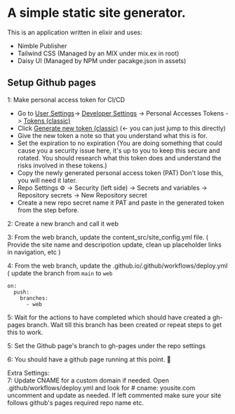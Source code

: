 # A simple static site generator.
This is an application written in elixir and uses:
* Nimble Publisher
* Tailwind CSS (Managed by an MIX under mix.ex in root)
* Daisy UI (Managed by NPM under pacakge.json in assets)

## Setup Github pages

1: Make personal access token for CI/CD  
  * Go to [User Settings](https://github.com/settings/profile)-> [Developer Settings](https://github.com/settings/apps) -> Personal Accesses Tokens -> [Tokens (classic)](https://github.com/settings/tokens)
  * Click [Generate new token (classic)](https://github.com/settings/tokens/new) (<- you can just jump to this directly)
  * Give the new token a note so that you understand what this is for.
  * Set the expiration to no expiration (You are doing something that could cause you a security issue here, it's up to you to keep this secure and rotated. You should research what this token does and understand the risks involved in these tokens.)
  * Copy the newly generated personal access token (PAT) Don't lose this, you will need it later.
  * Repo Settings ⚙ -> Security (left side) -> Secrets and variables -> Repository secrets -> New Repository secret
  * Create a new repo secret name it PAT and paste in the generated token from the step before.

2: Create a new branch and call it web

3: From the web branch, update the content_src/site_config.yml file. ( Provide the site name and descripotion update, clean up placeholder links in navigation, etc )

4: From the web branch, update the .github.io/.github/workflows/deploy.yml ( update the branch from `main` to `web`
```
on:
  push:
    branches:
      - web
```

5: Wait for the actions to have completed which should have created a gh-pages branch. Wait till this branch has been created or repeat steps to get this to work.  

5: Set the Github page's branch to gh-pages under the repo settings  

6: You should have a github page running at this point. 🎉  
  
Extra Settings:  
7: Update CNAME for a custom domain if needed. Open .github/workflows/deploy.yml and look for # cname: yousite.com uncomment and update as needed. If left commented make sure your site follows github's pages required repo name etc.

